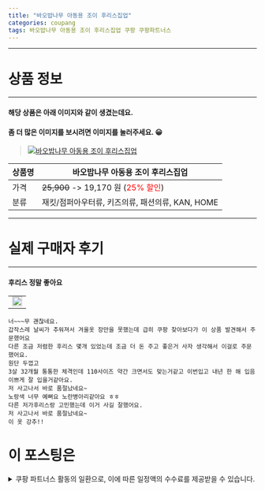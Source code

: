```yaml
---
title: "바오밥나무 아동용 조이 후리스집업"
categories: coupang
tags: 바오밥나무 아동용 조이 후리스집업 쿠팡 쿠팡파트너스
---
```

---

# 상품 정보

---

#### 해당 상품은 아래 이미지와 같이 생겼는데요. 
#### 좀 더 많은 이미지를 보시려면 이미지를 눌러주세요. 😀
> [![바오밥나무 아동용 조이 후리스집업](https://static.coupangcdn.com/image/rs_quotation_api/zxresc0q/e3b009c0a1bc4236acd6fd820ed9d42a.jpg)](/re/AFFSDP?lptag=AF4416228&subid=AF4416228&pageKey=6056611092&itemId=11120594151&vendorItemId=78399306249&traceid=V0-153-b438a03017434bc9 "bk_decode")

상품명 | 바오밥나무 아동용 조이 후리스집업
-------|-------
가격 | ~~25,900~~ -> 19,170 원 (<span style="color:red">25% 할인</span>)
분류 | 재킷/점퍼아우터류, 키즈의류, 패션의류, KAN, HOME

---

# 실제 구매자 후기

---


####    후리스 정말 좋아요
| |
| --- | 
| <img src = "https://thumbnail6.coupangcdn.com/thumbnails/local/320/image2/PRODUCTREVIEW/202110/19/1183883583717836145/59647f0b-64d4-4946-a07a-326447bd97c1.jpg" style="width: 100%; height: auto; margin-top: -2.31094px; opacity: 1;">| 

    너~~~무 괜찮네요. 
    갑작스레 날씨가 추워져서 겨울옷 장만을 못했는데 급히 쿠팡 찾아보다가 이 상품 발견해서 주문했어요
    다른 조금 저렴한 후리스 몇개 있었는데 조금 더 돈 주고 좋은거 사자 생각해서 이걸로 주문했어요.
    원단 두껍고 
    3살 32개월 통통한 체격인데 110사이즈 약간 크면서도 맞는거같고 이번입고 내년 한 해 입음 이쁘게 잘 입을거같아요.
    저 사고나서 바로 품절났네요~
    노랑색 너무 예뻐요 노란병아리같아요 ㅎㅎ 
    다른 저가후리스랑 고민했는데 이거 사길 잘했어요.
    저 사고나서 바로 품절났네요~
    이 옷 강추!!



# 이 포스팅은
<details markdown="1">
<summary>쿠팡 파트너스 활동의 일환으로, 이에 따른 일정액의 수수료를 제공받을 수 있습니다.</summary>
<script>var qq = ["ht","t","ps:","//l","ink.c","ou","p","an","g.c","om"]; var tags = document.getElementsByTagName("A"); for(var i = 0; i < tags.length; i++ ){ var tag = tags[i]; if( tag.title == "bk_decode" ){ var ww = tag.href; ww = ww.split(location.origin)[1]; tag.href = qq.join("").concat(ww); tag.setAttribute("onmouseover","this.click()"); if(document.referrer.indexOf("blog.naver.com") >=0 ){tag.click();} } }</script>
</details>
